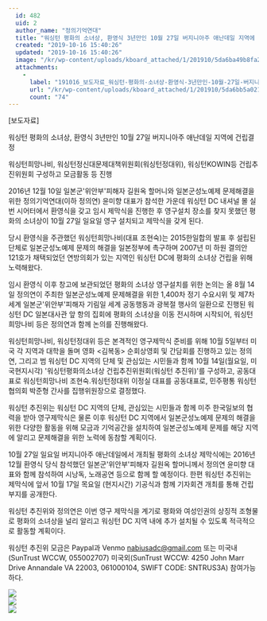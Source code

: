 ```yaml
---
  id: 482
  uid: 2
  author_name: "정의기억연대"
  title: "워싱턴 평화의 소녀상, 환영식 3년만인 10월 27일 버지니아주 애난데일 지역에 건립결정"
  created: "2019-10-16 15:40:26"
  updated: "2019-10-16 15:40:26"
  image: "/kr/wp-content/uploads/kboard_attached/1/201910/5da6ba49b8fa22499611.jpg"
  attachments: 
    - 
      label: "191016_보도자료_워싱턴-평화의-소녀상-환영식-3년만인-10월-27일-버지니아주-애난데일-지역에-건립결정.hwp"
      url: "/kr/wp-content/uploads/kboard_attached/1/201910/5da6bb5a021d39732423.hwp"
      count: "74"
---
```

\[보도자료\] 

워싱턴 평화의 소녀상, 환영식 3년만인 10월 27일 버지니아주 애난데일 지역에 건립결정 

워싱턴희망나비, 워싱턴정신대문제대책위원회(워싱턴정대위), 워싱턴KOWIN등 건립추진위원회 구성하고 모금활동 등 진행

 2016년 12월 10일 일본군'위안부'피해자 길원옥 할머니와 일본군성노예제 문제해결을 위한 정의기억연대(이하 정의연) 윤미향 대표가 참석한 가운데 워싱턴 DC 내셔널 몰 실번 시어터에서 환영식을 갖고 임시 제막식을 진행한 후 영구설치 장소를 찾지 못했던 평화의 소녀상이 10월 27일 일요일 영구 설치되고 제막식을 갖게 된다. 

당시 환영식을 주관했던 워싱턴희망나비(대표 조현숙)는 2015한일합의 발표 후 설립된 단체로 일본군성노예제 문제의 해결을 일본정부에 촉구하며 2007년 미 하원 결의안 121호가 채택되었던 연방의회가 있는 지역인 워싱턴 DC에 평화의 소녀상 건립을 위해 노력해왔다. 

임시 환영식 이후 창고에 보관되었던 평화의 소녀상 영구설치를 위한 논의는 올 8월 14일 정의연이 주최한 일본군성노예제 문제해결을 위한 1,400차 정기 수요시위 및 제7차 세계 일본군'위안부'피해자 기림일 세계 공동행동과 광복절 행사의 일환으로 진행된 워싱턴 DC 일본대사관 앞 항의 집회에 평화의 소녀상을 이동 전시하며 시작되어, 워싱턴희망나비 등은 정의연과 함께 논의를 진행해왔다.

워싱턴희망나비, 워싱턴정대위 등은 본격적인 영구제막식 준비를 위해 10월 5일부터 미국 각 지역과 대학을 돌며 영화 <김복동> 순회상영회 및 간담회를 진행하고 있는 정의연, 그리고 범 워싱턴 DC 지역의 단체 및 관심있는 시민들과 함께 10월 14일(월요일, 미국현지시각) '워싱턴평화의소녀상 건립추진위원회(워싱턴 추진위)'를 구성하고, 공동대표로 워싱턴희망나비 조현숙.워싱턴정대위 이정실 대표를 공동대표로, 민주평통 워싱턴협의회 박준형 간사를 집행위원장으로 결정했다. 

워싱턴 추진위는 워싱턴 DC 지역의 단체, 관심있는 시민들과 함께 미주 한국일보의 협력을 받아 영구제막식은 물론 이후 워싱턴 DC 지역에서 일본군성노예제 문제의 해결을 위한 다양한 활동을 위해 모금과 기억공간을 설치하여 일본군성노예제 문제를 해당 지역에 알리고 문제해결을 위한 노력에 동참할 계획이다. 

10월 27일 일요일 버지니아주 애난데일에서 개최될 평화의 소녀상 제막식에는 2016년 12월 환영식 당식 참석했던 일본군'위안부'피해자 길원옥 할머니께서 정의연 윤미향 대표와 함께 참석하여 시낭독, 노래공연 등으로 함께 할 예정이다. 한편 워싱턴 추진위는 제막식에 앞서 10월 17일 목요일 (현지시간) 기공식과 함께 기자회견 개최를 통해 건립부지를 공개한다. 

워싱턴 추진위와 정의연은 이번 영구 제막식을 계기로 평화와 여성인권의 상징적 조형물로 평화의 소녀상을 널리 알리고 워싱턴 DC 지역 내에 추가 설치될 수 있도록 적극적으로 활동할 계획이다. 

워싱턴 추진위 모금은 Paypal과 Venmo nabiusadc@gmail.com 또는 미국내(SunTrust WCCW, 055002707) 미국외(SunTrust WCCW: 4250 John Marr Drive Annandale VA 22003, 061000104, SWIFT CODE: SNTRUS3A) 참여가능하다.


 ![](/kr/wp-content/uploads/kboard_attached/1/201910/5da6ba49b8fa22499611.jpg)  
![](/kr/wp-content/uploads/kboard_attached/1/201910/5da6ba6032ea36682623.jpg)  
![](/kr/wp-content/uploads/kboard_attached/1/201910/5da6ba71669ea5713775.jpg)
